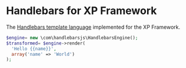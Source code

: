 Handlebars for XP Framework
============================
The [Handlebars template language](http://handlebarsjs.com/) implemented for the XP Framework.

```php
$engine= new \com\handlebarsjs\HandlebarsEngine();
$transformed= $engine->render(
  'Hello {{name}}',
  array('name' => 'World')
);
```

